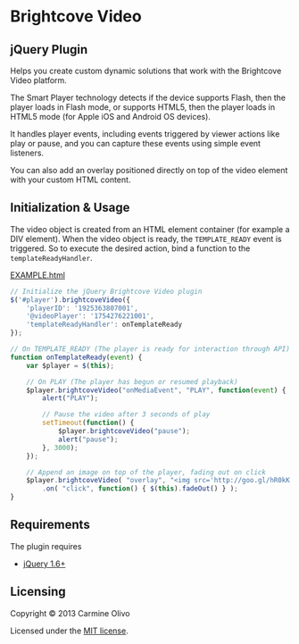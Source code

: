 Brightcove Video
==================================================

jQuery Plugin
--------------------------------------

Helps you create custom dynamic solutions that work with the Brightcove Video platform.

The Smart Player technology detects if the device supports Flash, then the player loads in Flash mode, or supports HTML5, then the player loads in HTML5 mode (for Apple iOS and Android OS devices).

It handles player events, including events triggered by viewer actions like play or pause, and you can capture these events using simple event listeners.

You can also add an overlay positioned directly on top of the video element with your custom HTML content.

Initialization & Usage
--------------------------------------
The video object is created from an HTML element container (for example a DIV element).
When the video object is ready, the `TEMPLATE_READY` event is triggered.
So to execute the desired action, bind a function to the `templateReadyHandler`.

[EXAMPLE.html](EXAMPLE.html)

```javascript
// Initialize the jQuery Brightcove Video plugin
$('#player').brightcoveVideo({
	'playerID': '1925363807001',
	'@videoPlayer': '1754276221001',
	'templateReadyHandler': onTemplateReady
});
```

```javascript
// On TEMPLATE_READY (The player is ready for interaction through API)
function onTemplateReady(event) {
	var $player = $(this);

	// On PLAY (The player has begun or resumed playback)
	$player.brightcoveVideo("onMediaEvent", "PLAY", function(event) {
		alert("PLAY");

		// Pause the video after 3 seconds of play
		setTimeout(function() {
			$player.brightcoveVideo("pause");
			alert("pause");
		}, 3000);
	});

	// Append an image on top of the player, fading out on click
	$player.brightcoveVideo( "overlay", "<img src='http://goo.gl/hR0kK'>" )
		.on( "click", function() { $(this).fadeOut() } );
}
```

Requirements
--------------------------------------
The plugin requires
* [jQuery 1.6+](http://jquery.com)

Licensing
--------------------------------------

Copyright © 2013 Carmine Olivo

Licensed under the [MIT license](http://co.mit-license.org/).